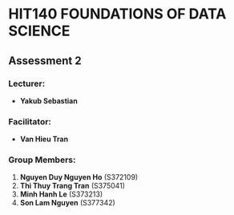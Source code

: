 # HIT140 FOUNDATIONS OF DATA SCIENCE 
## Assessment 2

### Lecturer:
- **Yakub Sebastian**

### Facilitator:
- **Van Hieu Tran**

### Group Members:
1. **Nguyen Duy Nguyen Ho** (S372109)
2. **Thi Thuy Trang Tran** (S375041)
3. **Minh Hanh Le** (S373213)
4. **Son Lam Nguyen** (S377342)
